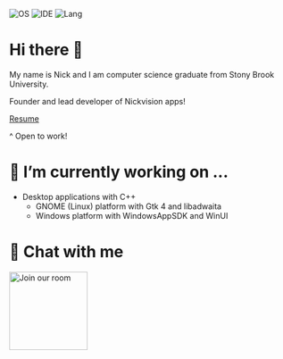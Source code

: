 ![OS](https://img.shields.io/badge/OS-OpenSUSE-informational?style=flat&logo=OpenSUSE)
![IDE](https://img.shields.io/badge/IDE-Neovim-informational?style=flat&logo=Neovim)
![Lang](https://img.shields.io/badge/Code-C%2B%2B-informational?style=flat&logo=CPlusPlus)

# Hi there 👋
My name is Nick and I am computer science graduate from Stony Brook University.

Founder and lead developer of Nickvision apps!

[Resume](Resume.pdf)

^ Open to work!

# 🔭 I’m currently working on ...
- Desktop applications with C++
    - GNOME (Linux) platform with Gtk 4 and libadwaita
    - Windows platform with WindowsAppSDK and WinUI
  
# 💬 Chat with me
<a href='https://matrix.to/#/#nickvision:matrix.org'><img width='140' alt='Join our room' src='https://user-images.githubusercontent.com/17648453/196094077-c896527d-af6d-4b43-a5d8-e34a00ffd8f6.png'/></a>
